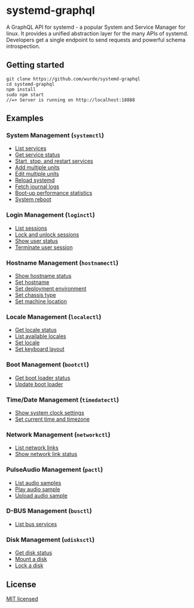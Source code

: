 # systemd-graphql

A GraphQL API for systemd - a popular System and Service Manager for linux. It provides a unified abstraction layer for the many APIs of systemd. Developers get a single endpoint to send requests and powerful schema introspection.

## Getting started

```
git clone https://github.com/wurde/systemd-graphql
cd systemd-graphql
npm install
sudo npm start
//=> Server is running on http://localhost:18888
```

## Examples

### System Management (`systemctl`)

- [List services](./examples/services/list-services.graphql)
- [Get service status](./examples/services/service-status.graphql)
- [Start, stop, and restart services](./examples/services/start-stop-restart.graphql)
- [Add multiple units](./examples/services/add-units.graphql)
- [Edit multiple units](./examples/services/edit-units.graphql)
- [Reload systemd](./examples/services/reload-systemd.graphql)
- [Fetch journal logs](./examples/services/fetch-journal.graphql)
- [Boot-up performance statistics](./examples/services/boot-stats.graphql)
- [System reboot](./examples/services/system-reboot.graphql)

### Login Management (`loginctl`)

- [List sessions](./examples/sessions/list-sessions.graphql)
- [Lock and unlock sessions](./examples/sessions/lock-unlock-sessions.graphql)
- [Show user status](./examples/sessions/user-status.graphql)
- [Terminate user session](./examples/sessions/terminate-session.graphql)

### Hostname Management (`hostnamectl`)

- [Show hostname status](./examples/hostname/hostname-status.graphql)
- [Set hostname](./examples/hostname/set-hostname.graphql)
- [Set deployment environment](./examples/hostname/set-deployment-env.graphql)
- [Set chassis type](./examples/hostname/set-chassis-type.graphql)
- [Set machine location](./examples/hostname/set-location.graphql)

### Locale Management (`localectl`)

- [Get locale status](./examples/locale/locale-status.graphql)
- [List available locales](./examples/locale/list-locales.graphql)
- [Set locale](./examples/locale/set-locale.graphql)
- [Set keyboard layout](./examples/locale/set-keyboard-layout.graphql)

### Boot Management (`bootctl`)

- [Get boot loader status](./examples/boot/bootloader-status.graphql)
- [Update boot loader](./examples/boot/update-bootloader.graphql)

### Time/Date Management (`timedatectl`)

- [Show system clock settings](./examples/time/sys-clock-status.graphql)
- [Set current time and timezone](./examples/time/set-time-and-timezone.graphql)

### Network Management (`networkctl`)

- [List network links](./examples/network/list-network-links.graphql)
- [Show network link status](./examples/network/network-link-status.graphql)

### PulseAudio Management (`pactl`)

- [List audio samples](./examples/pulse-audio/list-audio-samples.graphql)
- [Play audio sample](./examples/pulse-audio/play-audio-sample.graphql)
- [Upload audio sample](./examples/pulse-audio/upload-audio-sample.graphql)

### D-BUS Management (`busctl`)

- [List bus services](./examples/d-bus/list-bus-services.graphql)

### Disk Management (`udisksctl`)

- [Get disk status](./examples/disk/disk-status.graphql)
- [Mount a disk](./examples/disk/mount-disk.graphql)
- [Lock a disk](./examples/disk/lock-disk.graphql)

## License

[MIT licensed](./LICENSE)
